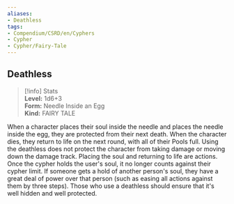 ```yaml
---
aliases:
- Deathless
tags:
- Compendium/CSRD/en/Cyphers
- Cypher
- Cypher/Fairy-Tale
---
```


  
## Deathless  
>[!info] Stats  
> **Level:** 1d6+3  
> **Form:** Needle Inside an Egg  
> **Kind:** FAIRY TALE
  
When a character places their soul inside the needle and places the needle inside the egg, they are protected from their next death. When the character dies, they return to life on the next round, with all of their Pools full. Using the deathless does not protect the character from taking damage or moving down the damage track. Placing the soul and returning to life are actions. Once the cypher holds the user's soul, it no longer counts against their cypher limit. If someone gets a hold of another person's soul, they have a great deal of power over that person (such as easing all actions against them by three steps). Those who use a deathless should ensure that it's well hidden and well protected.